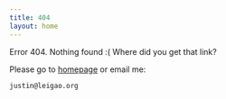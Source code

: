 ```yaml
---
title: 404
layout: home
---
```


Error 404. Nothing found :( Where did you get that link?

Please go to [homepage](/) or email me:

    justin@leigao.org

